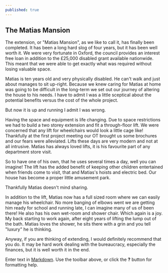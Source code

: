 ```yaml
---
published: true
---
```


## The Matias Mansion
The extension, or "Matias Mansion", as we like to call it, has finally been completed.  It has been a long hard slog of four years, but it has been well worth it.  We were very fortunate in Oxford, the council provides an interest free loan in addition to the £25,000 disabled grant available nationwide.  This meant that we were able to get exactly what was required without losing valuable space.

Matias is ten years old and very physically disabled.  He can't walk and just about manages to sit up-right.  Because we knew caring for Matias at home was going to be difficult in the long-term we set out our journey of altering the house to his needs.  I have to admit I was a little sceptical about the potential benefits versus the cost of the whole project.  

But now it is up and running I admit I was wrong.  

Having the space and equipment is life changing.  Due to space restrictions we had to build a two storey extension and fit a through-floor lift.   We were concerned that any lift for wheelchairs would look a little cage like!  Thankfully at the first project meeting our OT brought us some brochures and our fears were alleviated.  Lifts these days are very modern and not at all intrusive.  Matias has always loved lifts, it is his favourite part of any department store visit.  

So to have one of his own, that he uses several times a day, well you can imagine!  The lift has the added benefit of keeping other children entertained when friends come to visit, that and Matias's hoists and electric bed.  Our house has become a proper little amusement park.  

Thankfully Matias doesn't mind sharing. 

In addition to the lift, Matias now has a full sized room where we can easily manage his wheelchair.  No more banging of elbows went we are getting him ready for school and running late, I can imagine many of us of been there!  He also has his own wet-room and shower chair.  Which again is a joy.  My back starting to work again, after eight years of lifting the lump out of the bath.  Matias loves the shower, he sits there with a grin and you tell "luxury" he is thinking.

Anyway, if you are thinking of extending, I would definitely recommend that you do.  It may be hard work dealing with the bureaucracy, especially the finances, but it is well worth it in the end.

Enter text in [Markdown](http://daringfireball.net/projects/markdown/). Use the toolbar above, or click the **?** button for formatting help.